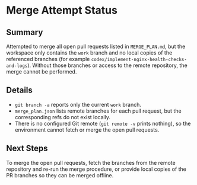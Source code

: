 # Merge Attempt Status

## Summary

Attempted to merge all open pull requests listed in `MERGE_PLAN.md`, but the
workspace only contains the `work` branch and no local copies of the referenced
branches (for example `codex/implement-nginx-health-checks-and-logs`). Without
those branches or access to the remote repository, the merge cannot be
performed.

## Details

- `git branch -a` reports only the current `work` branch.
- `merge_plan.json` lists remote branches for each pull request, but the
  corresponding refs do not exist locally.
- There is no configured Git remote (`git remote -v` prints nothing), so the
  environment cannot fetch or merge the open pull requests.

## Next Steps

To merge the open pull requests, fetch the branches from the remote repository
and re-run the merge procedure, or provide local copies of the PR branches so
they can be merged offline.
